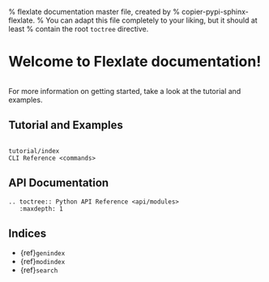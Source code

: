 % flexlate documentation master file, created by
%   copier-pypi-sphinx-flexlate.
%   You can adapt this file completely to your liking, but it should at least
%   contain the root `toctree` directive.

# Welcome to Flexlate documentation!

```{include} ../../README.md
```

For more information on getting started, take a look at the tutorial and examples.

## Tutorial and Examples

```{toctree}

tutorial/index
CLI Reference <commands>
```

## API Documentation

```{eval-rst}
.. toctree:: Python API Reference <api/modules>
   :maxdepth: 1
```

## Indices

- {ref}`genindex`
- {ref}`modindex`
- {ref}`search`
